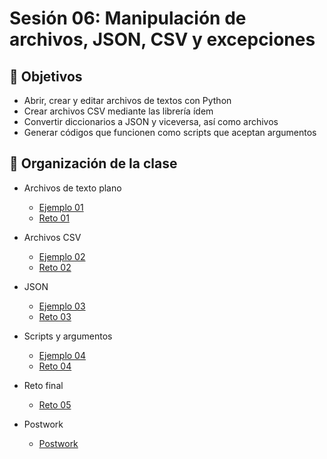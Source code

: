 # Sesión 06: Manipulación de archivos, JSON, CSV y excepciones

## :dart: Objetivos

- Abrir, crear y editar archivos de textos con Python
- Crear archivos CSV mediante las librería ídem
- Convertir diccionarios a JSON y viceversa, así como archivos
- Generar códigos que funcionen como scripts que aceptan argumentos

## 📂 Organización de la clase

* Archivos de texto plano
   * [Ejemplo 01](Ejemplo-01)
   * [Reto 01](Reto-01)
* Archivos CSV 
   * [Ejemplo 02](Ejemplo-02)
   * [Reto 02](Reto-02)
* JSON
   * [Ejemplo 03](Ejemplo-03)
   * [Reto 03](Reto-03)
* Scripts y argumentos
   * [Ejemplo 04](Rjemplo-04)
   * [Reto 04](Reto-04)
* Reto final
   * [Reto 05](Reto-05)

* Postwork
    * [Postwork](postwork/readme.md)
